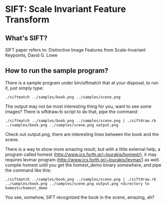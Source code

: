 SIFT: Scale Invariant Feature Transform
=======================================

What's SIFT?
------------

SIFT paper refers to:
Distinctive Image Features from Scale-Invariant Keypoints, David G. Lowe

How to run the sample program?
------------------------------

There is a sample program under bin/siftmatch that at your disposal, to run it,
just simply type:

	./siftmatch ../samples/book.png ../samples/scene.png

The output may not be most interesting thing for you, want to see some images?
There is siftdraw.rb script to do that, pipe the command:

	./siftmatch ../samples/book.png ../samples/scene.png | ./siftdraw.rb ../samples/book.png ../samples/scene.png output.png

Check out output.png, there are interesting lines between the book and the scene.

There is a way to show more amazing result, but with a little external help,
a program called homest (http://www.ics.forth.gr/~lourakis/homest/), it may
requires levmar program (http://www.ics.forth.gr/~lourakis/levmar/) as well.
compile homest until you get the homest_demo binary somewhere, and pipe the command
like this:

	./siftmatch ../samples/book.png ../samples/scene.png | ./siftdraw.rb ../samples/book.png ../samples/scene.png output.png <directory to homest>/homest_demo

You see, somehow, SIFT recognized the book in the scene, amazing, ah?
